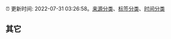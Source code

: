 :alarm_clock: 更新时间: 2022-07-31 03:26:58。[来源分类](../README.md)、[标签分类](../TAGS.md)、[时间分类](../TIMELINE.md)

## 其它



